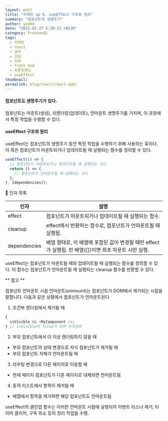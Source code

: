 ```yaml
---
layout: post
title: "리액트 up 6. useEffect 구조와 원리"
summary: "컴포넌트의 생명주기"
author: yoo94
date: "2025-02-27 5:30:23 +0530"
category: Frontend1
tags:
  - 리액트
  - react
  - 공부
  - 코딩
  - 이직
  - front end
  - 프론트엔드
  - useEffect
thumbnail:
permalink: blog/react/react-up6/
---
```


#### 컴포넌트도 생명주기가 있다.

컴포넌트는 마운트(생성), 리렌더링(업데이트), 언마운트 생명주기를 거치며, 이 과정에서 특정 작업을 수행할 수 있다.

#### useEffect 구조와 원리

useEffect는 컴포넌트의 생명주기 동안 특정 작업을 수행하기 위해 사용하는 훅이다.
이 훅은 컴포넌트가 마운트되거나 업데이트될 때 실행되는 함수를 정의할 수 있다.

```js
useEffect(() => {
  // 컴포넌트가 마운트되거나 업데이트될 때 실행되는 코드
  return () => {
    // 컴포넌트가 언마운트될 때 실행되는 코드
  };
}, [dependencies]);
```

📌 인자 목록

| 인자         | 설명                                                                                                   |
| ------------ | ------------------------------------------------------------------------------------------------------ |
| effect       | 컴포넌트가 마운트되거나 업데이트될 때 실행되는 함수.                                                   |
| cleanup      | effect에서 반환하는 함수로, 컴포넌트가 언마운트될 때 실행됨.                                           |
| dependencies | 배열 형태로, 이 배열에 포함된 값이 변경될 때만 effect가 실행됨. 빈 배열([])이면 최초 마운트 시만 실행. |

useEffect는 컴포넌트가 마운트될 때와 업데이트될 때 실행되는 함수를 정의할 수 있다.
이 함수는 컴포넌트가 언마운트될 때 실행되는 cleanup 함수를 반환할 수 있다.

** 참고 **

컴포넌트 언마운트 시점
언마운트(unmount)는 컴포넌트가 DOM에서 제거되는 시점을 말합니다. 다음과 같은 상황에서 컴포넌트가 언마운트된다

1. 조건부 렌더링에서 제거될 때

```js
{
  isVisible && <MyComponent />;
} // isVisible이 false가 되면 언마운트
```

2. 부모 컴포넌트에서 더 이상 렌더링하지 않을 때

- 부모 컴포넌트의 상태 변경으로 자식 컴포넌트가 제거될 때
- 부모 컴포넌트 자체가 언마운트될 때

3. 라우팅 변경으로 다른 페이지로 이동할 때

- 현재 페이지 컴포넌트가 다른 페이지로 대체되면 언마운트됨

4. 동적 리스트에서 항목이 제거될 때

- 배열에서 항목을 제거하면 해당 컴포넌트도 언마운트됨

useEffect의 클린업 함수는 이러한 언마운트 시점에 실행되어 이벤트 리스너 제거, 타이머 클리어, 구독 취소 등의 정리 작업을 수행.
